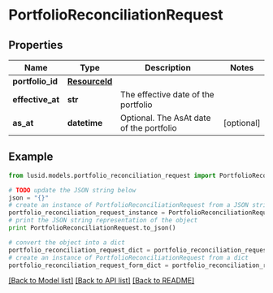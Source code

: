 # PortfolioReconciliationRequest


## Properties
Name | Type | Description | Notes
------------ | ------------- | ------------- | -------------
**portfolio_id** | [**ResourceId**](ResourceId.md) |  | 
**effective_at** | **str** | The effective date of the portfolio | 
**as_at** | **datetime** | Optional. The AsAt date of the portfolio | [optional] 

## Example

```python
from lusid.models.portfolio_reconciliation_request import PortfolioReconciliationRequest

# TODO update the JSON string below
json = "{}"
# create an instance of PortfolioReconciliationRequest from a JSON string
portfolio_reconciliation_request_instance = PortfolioReconciliationRequest.from_json(json)
# print the JSON string representation of the object
print PortfolioReconciliationRequest.to_json()

# convert the object into a dict
portfolio_reconciliation_request_dict = portfolio_reconciliation_request_instance.to_dict()
# create an instance of PortfolioReconciliationRequest from a dict
portfolio_reconciliation_request_form_dict = portfolio_reconciliation_request.from_dict(portfolio_reconciliation_request_dict)
```
[[Back to Model list]](../README.md#documentation-for-models) [[Back to API list]](../README.md#documentation-for-api-endpoints) [[Back to README]](../README.md)


